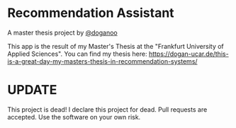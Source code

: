 # Recommendation Assistant

A master thesis project by [@doganoo](https://github.com/doganoo)

This app is the result of my Master's Thesis at the "Frankfurt University of Applied Sciences".
You can find my thesis here: https://dogan-ucar.de/this-is-a-great-day-my-masters-thesis-in-recommendation-systems/

# UPDATE
 
This project is dead! I declare this project for dead. Pull requests are accepted. Use the software on your own risk.
